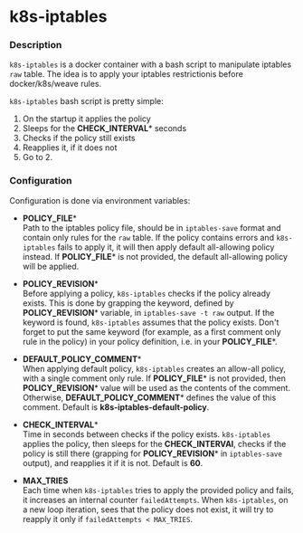 k8s-iptables
============

### Description

`k8s-iptables` is a docker container with a bash script to manipulate iptables `raw` table.
The idea is to apply your iptables restrictionis before docker/k8s/weave rules.

`k8s-iptables` bash script is pretty simple:

1. On the startup it applies the policy
2. Sleeps for the **CHECK_INTERVAL*** seconds
3. Checks if the policy still exists
4. Reapplies it, if it does not
5. Go to 2.

### Configuration

Configuration is done via environment variables:

* **POLICY_FILE***  
Path to the iptables policy file, should be in `iptables-save` format and
contain only rules for the `raw` table. If the policy contains errors and
`k8s-iptables` fails to apply it, it will then apply default all-allowing 
policy instead. If **POLICY_FILE*** is not provided, the default all-allowing policy
will be applied.

* **POLICY_REVISION***  
Before applying a policy, `k8s-iptables` checks if the policy
already exists. This is done by grapping the keyword, defined
by **POLICY_REVISION*** variable, in `iptables-save -t raw` output.
If the keyword is found, `k8s-iptables` assumes that the policy exists.
Don't forget to put the same keyword (for example, as a first comment only rule in the policy) in your policy definition, i.e. in your **POLICY_FILE***.

* **DEFAULT_POLICY_COMMENT***  
When applying default policy, `k8s-iptables` creates an allow-all policy, with a single comment only
rule. If **POLICY_FILE*** is not provided, then **POLICY_REVISION*** value will be used as the contents of the comment.
Otherwise, **DEFAULT_POLICY_COMMENT*** defines the value of this comment. Default is **k8s-iptables-default-policy**.

* **CHECK_INTERVAL***  
Time in seconds between checks if the policy exists.
`k8s-iptables` applies the policy, then sleeps for the 
**CHECK_INTERVAl**, checks if the policy is still there (grapping for **POLICY_REVISION*** in `iptables-save` output), and 
reapplies it if it is not. Default is **60**.

* **MAX_TRIES**  
Each time when `k8s-iptables` tries to apply the provided policy and fails, it increases an internal counter `failedAttempts`.
When `k8s-iptables`, on a new loop iteration, sees that the policy does not exist, it will try to reapply it 
only if `failedAttempts < MAX_TRIES`. 

